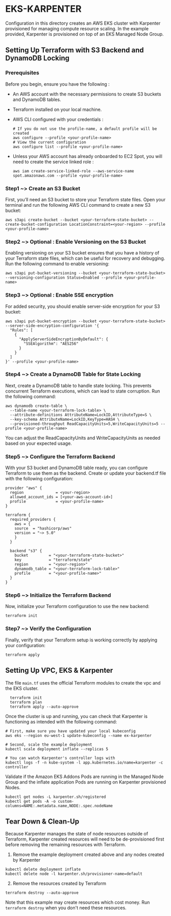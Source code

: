 # EKS-KARPENTER

Configuration in this directory creates an AWS EKS cluster with Karpenter provisioned for managing compute resource scaling. In the example provided, Karpenter is provisioned on top of an EKS Managed Node Group.


## Setting Up Terraform with S3 Backend and DynamoDB Locking

### Prerequisites

Before you begin, ensure you have the following :
- An AWS account with the necessary permissions to create S3 buckets and DynamoDB tables. 
- Terraform installed on your local machine.
- AWS CLI configured with your credentials :
  
  ```shell
  # If you do not use the profile-name, a default profile will be created
  aws configure --profile <your-profile-name>
  # View the current configuration
  aws configure list --profile <your-profile-name>
  ```
- Unless your AWS account has already onboarded to EC2 Spot, you will need to create the service linked role :
  ```shell
  aws iam create-service-linked-role --aws-service-name spot.amazonaws.com --profile <your-profile-name>
  ```
  
### Step1 ~> Create an S3 Bucket
First, you’ll need an S3 bucket to store your Terraform state files. Open your terminal and run the following AWS CLI command to create a new S3 bucket:

  ```shell
  aws s3api create-bucket --bucket <your-terraform-state-bucket> --create-bucket-configuration LocationConstraint=<your-region> --profile <your-profile-name>
  ```

### Step2 ~> Optional : Enable Versioning on the S3 Bucket
Enabling versioning on your S3 bucket ensures that you have a history of your Terraform state files, which can be useful for recovery and debugging. Run the following command to enable versioning:

  ```shell
  aws s3api put-bucket-versioning --bucket <your-terraform-state-bucket> --versioning-configuration Status=Enabled --profile <your-profile-name>
  ```

### Step3 ~> Optional : Enable SSE encryption
For added security, you should enable server-side encryption for your S3 bucket:

  ```shell
  aws s3api put-bucket-encryption --bucket <your-terraform-state-bucket> --server-side-encryption-configuration '{
    "Rules": [
      {
        "ApplyServerSideEncryptionByDefault": {
          "SSEAlgorithm": "AES256"
        }
      }
    ]
  }' --profile <your-profile-name>
  ```

### Step4 ~> Create a DynamoDB Table for State Locking
Next, create a DynamoDB table to handle state locking. This prevents concurrent Terraform executions, which can lead to state corruption. Run the following command:
  ```shell
  aws dynamodb create-table \
    --table-name <your-terraform-lock-table> \
    --attribute-definitions AttributeName=LockID,AttributeType=S \
    --key-schema AttributeName=LockID,KeyType=HASH \
    --provisioned-throughput ReadCapacityUnits=5,WriteCapacityUnits=5 --profile <your-profile-name>
  ```

You can adjust the ReadCapacityUnits and WriteCapacityUnits as needed based on your expected usage.

### Step5 ~> Configure the Terraform Backend
With your S3 bucket and DynamoDB table ready, you can configure Terraform to use them as the backend. Create or update your backend.tf file with the following configuration:

  ```
  provider "aws" {
    region              = <your-region>
    allowed_account_ids = [<your-aws-account-id>]
    profile             = <your-profile-name>
  }

  terraform {
    required_providers {
      aws = {
      source  = "hashicorp/aws"
      version = "~> 5.0"
      }
    }

    backend "s3" {
      bucket         = "<your-terraform-state-bucket>"
      key            = "terraform/state"
      region         = "<your-region>"
      dynamodb_table = "<your-terraform-lock-table>"
      profile        = "<your-profile-name>"
    }
  }
  ```

### Step6 ~> Initialize the Terraform Backend
Now, initialize your Terraform configuration to use the new backend:

  ```shell
  terraform init
  ```

### Step7 ~> Verify the Configuration
Finally, verify that your Terraform setup is working correctly by applying your configuration:

  ```shell
  terraform apply
  ```

## Setting Up VPC, EKS & Karpenter

The file `main.tf` uses the official Terraform modules to create the vpc and the EKS cluster.

```shell
  terraform init
  terraform plan
  terraform apply --auto-approve
```

Once the cluster is up and running, you can check that Karpenter is functioning as intended with the following command:

```shell
# First, make sure you have updated your local kubeconfig
aws eks --region eu-west-1 update-kubeconfig --name ex-karpenter

# Second, scale the example deployment
kubectl scale deployment inflate --replicas 5

# You can watch Karpenter's controller logs with
kubectl logs -f -n kube-system -l app.kubernetes.io/name=karpenter -c controller
```

Validate if the Amazon EKS Addons Pods are running in the Managed Node Group and the inflate application Pods are running on Karpenter provisioned Nodes.

```shell
kubectl get nodes -L karpenter.sh/registered
kubectl get pods -A -o custom-columns=NAME:.metadata.name,NODE:.spec.nodeName
```

## Tear Down & Clean-Up

Because Karpenter manages the state of node resources outside of Terraform, Karpenter created resources will need to be de-provisioned first before removing the remaining resources with Terraform.

1. Remove the example deployment created above and any nodes created by Karpenter

```shell
kubectl delete deployment inflate
kubectl delete node -l karpenter.sh/provisioner-name=default
```

2. Remove the resources created by Terraform

```shell
terraform destroy --auto-approve
```

Note that this example may create resources which cost money. Run `terraform destroy` when you don't need these resources.
